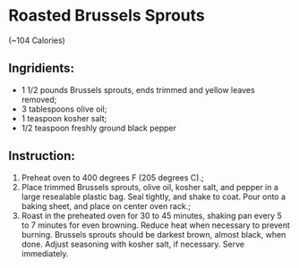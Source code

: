 # Roasted Brussels Sprouts 
(~104  Calories)

## Ingridients:  
- 1 1/2 pounds Brussels sprouts, ends trimmed and yellow leaves removed;  
- 3 tablespoons olive oil;  
- 1 teaspoon kosher salt;  
- 1/2 teaspoon freshly ground black pepper

## Instruction:  
1. Preheat oven to 400 degrees F (205 degrees C).;  
2. Place trimmed Brussels sprouts, olive oil, kosher salt, and pepper in a large resealable plastic bag. Seal tightly, and shake to coat. Pour onto a baking sheet, and place on center oven rack.;  
3. Roast in the preheated oven for 30 to 45 minutes, shaking pan every 5 to 7 minutes for even browning. Reduce heat when necessary to prevent burning. Brussels sprouts should be darkest brown, almost black, when done. Adjust seasoning with kosher salt, if necessary. Serve immediately.
